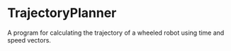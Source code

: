 # TrajectoryPlanner
A program for calculating the trajectory of a wheeled robot using time and speed vectors.
